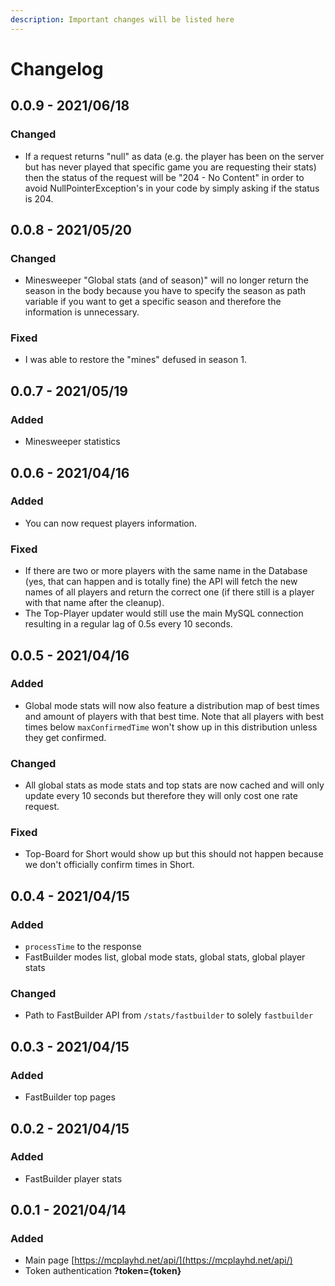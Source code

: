 ```yaml
---
description: Important changes will be listed here
---
```


# Changelog

## 0.0.9 - 2021/06/18

### Changed

* If a request returns "null" as data \(e.g. the player has been on the server but has never played that specific game you are requesting their stats\) then the status of the request will be "204 - No Content" in order to avoid NullPointerException's in your code by simply asking if the status is 204.

## 0.0.8 - 2021/05/20

### Changed

* Minesweeper "Global stats \(and of season\)" will no longer return the season in the body because you have to specify the season as path variable if you want to get a specific season and therefore the information is unnecessary.

### Fixed

* I was able to restore the "mines" defused in season 1.

## 0.0.7 - 2021/05/19

### Added

* Minesweeper statistics

## 0.0.6 - 2021/04/16

### Added

* You can now request players information.

### Fixed

* If there are two or more players with the same name in the Database \(yes, that can happen and is totally fine\) the API will fetch the new names of all players and return the correct one \(if there still is a player with that name after the cleanup\).
* The Top-Player updater would still use the main MySQL connection resulting in a regular lag of 0.5s every 10 seconds.

## 0.0.5 - 2021/04/16

### Added

* Global mode stats will now also feature a distribution map of best times and amount of players with that best time. Note that all players with best times below `maxConfirmedTime` won't show up in this distribution unless they get confirmed.

### Changed

* All global stats as mode stats and top stats are now cached and will only update every 10 seconds but therefore they will only cost one rate request.

### Fixed

* Top-Board for Short would show up but this should not happen because we don't officially confirm times in Short.

## 0.0.4 - 2021/04/15

### Added

* `processTime` to the response
* FastBuilder modes list, global mode stats, global stats, global player stats

### Changed

* Path to FastBuilder API from `/stats/fastbuilder` to solely `fastbuilder` 

## 0.0.3 - 2021/04/15

### Added

* FastBuilder top pages

## 0.0.2 - 2021/04/15

### Added

* FastBuilder player stats

## 0.0.1 - 2021/04/14

### Added

* Main page [https://mcplayhd.net/api/](https://mcplayhd.net/api/)
* Token authentication **?token={token}**



